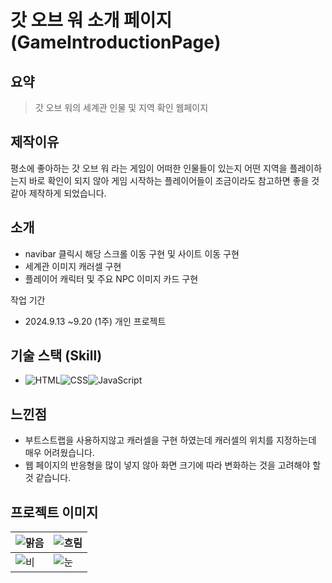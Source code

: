 # 갓 오브 워 소개 페이지 (GameIntroductionPage)
## 요약
> 갓 오브 워의 세계관 인물 및 지역 확인 웹페이지

## 제작이유
평소에 좋아하는 갓 오브 워 라는 게임이 어떠한 인물들이 있는지 어떤 지역을 플레이하는지 바로 확인이 되지 않아 게임 시작하는 플레이어들이 
조금이라도 참고하면 좋을 것 같아 제작하게 되었습니다.

## 소개
- navibar 클릭시 해당 스크롤 이동 구현 및 사이트 이동 구현
- 세계관 이미지 캐러셀 구현
- 플레이어 캐릭터 및 주요 NPC 이미지 카드 구현

작업 기간
- 2024.9.13 ~9.20 (1주)
개인 프로젝트

## 기술 스택 (Skill)
 - ![HTML](https://img.shields.io/badge/HTML-E34F26?style=for-the-badge&logo=html5&logoColor=white)![CSS](https://img.shields.io/badge/CSS-1572B6?style=for-the-badge&logo=css3&logoColor=white)![JavaScript](https://img.shields.io/badge/JavaScript-F7DF1E?style=for-the-badge&logo=javascript&logoColor=black)


## 느낀점
- 부트스트랩을 사용하지않고 캐러셀을 구현 하였는데 캐러셀의 위치를 지정하는데 매우 어려웠습니다.
- 웹 페이지의 반응형을 많이 넣지 않아 화면 크기에 따라 변화하는 것을 고려해야 할 것 같습니다.

## 프로젝트 이미지

| ![맑음](https://github.com/user-attachments/assets/be5a11eb-931f-492a-b8f0-9e886afa981b) | ![흐림](https://github.com/user-attachments/assets/ae145efc-b82c-492f-ac32-927fe0e06c4f) |
|------------------------------------------|------------------------------------------|
| ![비](https://github.com/user-attachments/assets/7f37ec99-8f41-4b75-9f68-a359ab3ff8de)   | ![눈](https://github.com/user-attachments/assets/319f076b-0835-45eb-be15-57198a6708a5)   |
